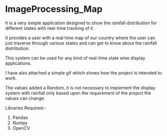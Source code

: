 # ImageProcessing_Map

It is a very simple application designed to show the rainfall distribution for different states with real-time tracking of it .

It provides a user with a real time map of our country where the user can just traverse through various states and can get to know about the rainfall distribution.

This system can be used for any kind of real-time state wise display applications.

I have also attached a simple gif which shows how the project is intended to work.

The values added a Random, it is not necessary to implement the display system with rainfall only based upon the requirement of the project the values can change.

Libraries Required:-

1. Pandas
2. Numpy
3. OpenCV
